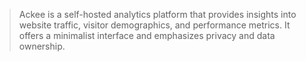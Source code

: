 > Ackee is a self-hosted analytics platform that provides insights into website traffic, visitor demographics, and performance metrics. It offers a minimalist interface and emphasizes privacy and data ownership.
>